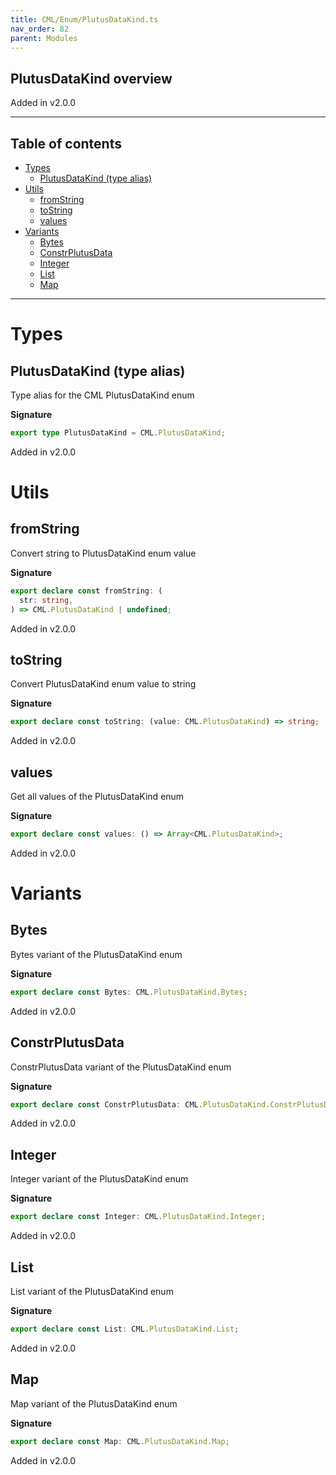 ```yaml
---
title: CML/Enum/PlutusDataKind.ts
nav_order: 82
parent: Modules
---
```


## PlutusDataKind overview

Added in v2.0.0

---

<h2 class="text-delta">Table of contents</h2>

- [Types](#types)
  - [PlutusDataKind (type alias)](#plutusdatakind-type-alias)
- [Utils](#utils)
  - [fromString](#fromstring)
  - [toString](#tostring)
  - [values](#values)
- [Variants](#variants)
  - [Bytes](#bytes)
  - [ConstrPlutusData](#constrplutusdata)
  - [Integer](#integer)
  - [List](#list)
  - [Map](#map)

---

# Types

## PlutusDataKind (type alias)

Type alias for the CML PlutusDataKind enum

**Signature**

```ts
export type PlutusDataKind = CML.PlutusDataKind;
```

Added in v2.0.0

# Utils

## fromString

Convert string to PlutusDataKind enum value

**Signature**

```ts
export declare const fromString: (
  str: string,
) => CML.PlutusDataKind | undefined;
```

Added in v2.0.0

## toString

Convert PlutusDataKind enum value to string

**Signature**

```ts
export declare const toString: (value: CML.PlutusDataKind) => string;
```

Added in v2.0.0

## values

Get all values of the PlutusDataKind enum

**Signature**

```ts
export declare const values: () => Array<CML.PlutusDataKind>;
```

Added in v2.0.0

# Variants

## Bytes

Bytes variant of the PlutusDataKind enum

**Signature**

```ts
export declare const Bytes: CML.PlutusDataKind.Bytes;
```

Added in v2.0.0

## ConstrPlutusData

ConstrPlutusData variant of the PlutusDataKind enum

**Signature**

```ts
export declare const ConstrPlutusData: CML.PlutusDataKind.ConstrPlutusData;
```

Added in v2.0.0

## Integer

Integer variant of the PlutusDataKind enum

**Signature**

```ts
export declare const Integer: CML.PlutusDataKind.Integer;
```

Added in v2.0.0

## List

List variant of the PlutusDataKind enum

**Signature**

```ts
export declare const List: CML.PlutusDataKind.List;
```

Added in v2.0.0

## Map

Map variant of the PlutusDataKind enum

**Signature**

```ts
export declare const Map: CML.PlutusDataKind.Map;
```

Added in v2.0.0
